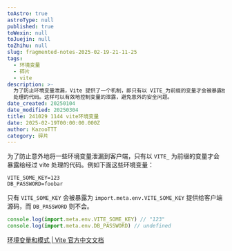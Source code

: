 ```yaml
---
toAstro: true
astroType: null
published: true
toWexin: null
toJuejin: null
toZhihu: null
slug: fragmented-notes-2025-02-19-21-11-25
tags:
  - 环境变量
  - 碎片
  - vite
description: >-
  为了防止环境变量泄漏，Vite 提供了一个机制，即只有以 VITE_为前缀的变量才会被暴露给经过 Vite
  处理的代码。这样可以有效地控制变量的泄露，避免意外的安全问题。
date_created: 20250104
date_modified: 20250304
title: 241029 1144 vite环境变量
date: 2025-02-19T00:00:00.000Z
author: KazooTTT
category: 碎片
---
```


为了防止意外地将一些环境变量泄漏到客户端，只有以 `VITE_` 为前缀的变量才会暴露给经过 vite 处理的代码。例如下面这些环境变量：

``` .env
VITE_SOME_KEY=123
DB_PASSWORD=foobar
```

只有 `VITE_SOME_KEY` 会被暴露为 `import.meta.env.VITE_SOME_KEY` 提供给客户端源码，而 `DB_PASSWORD` 则不会。

``` js
console.log(import.meta.env.VITE_SOME_KEY) // "123"
console.log(import.meta.env.DB_PASSWORD) // undefined
```

[环境变量和模式 | Vite 官方中文文档](<https://cn.vite.dev/guide/env-and-mode#env-variables>)
